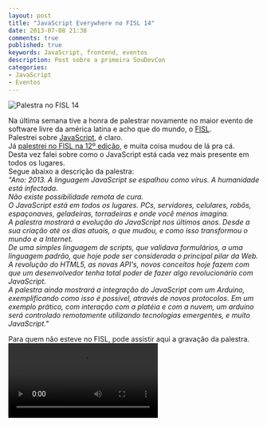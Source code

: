 ```yaml
---
layout: post
title: "JavaScript Everywhere no FISL 14"
date: 2013-07-08 21:38
comments: true
published: true
keywords: JavaScript, frontend, eventos
description: Post sobre a primeira SouDevCon
categories:
- JavaScript 
- Eventos
---
```

![Palestra no FISL 14](/images/fisl14.jpg) 

Na última semana tive a honra de palestrar novamente no maior evento de software livre da américa latina e acho que do mundo, o [FISL](http://softwarelivre.org/fisl14).  
Palestrei sobre [JavaScript](https://developer.mozilla.org/en-US/docs/Web/JavaScript), é claro.  
Já [palestrei no FISL na 12º edição](http://jaydson.org/blog/categories/fisl/), e muita coisa mudou de lá pra cá.  
Desta vez falei sobre como o JavaScript está cada vez mais presente em todos os lugares.  
Segue abaixo a descrição da palestra:  
*"Ano: 2013. A linguagem JavaScript se espalhou como vírus. A humanidade está infectada.  
Não existe possibilidade remota de cura.   
O JavaScript está em todos os lugares. PCs, servidores, celulares, robôs, espaçonaves, geladeiras, torradeiras e onde você menos imagina.   
A palestra mostrará a evolução do JavaScript nos últimos anos. Desde a sua criação até os dias atuais, o que mudou, e como isso transformou o mundo e a Internet.   
De uma simples linguagem de scripts, que validava formulários, a uma linguagem padrão, que hoje pode ser considerada o principal pilar da Web.  
A revolução do HTML5, as novas API's, novos conceitos hoje fazem com que um desenvolvedor tenha total poder de fazer algo revolucionário com JavaScript.  
A palestra ainda mostrará a integração do JavaScript com um Arduino, exemplificando como isso é possível, através de novos protocolos.  Em um exemplo prático, com interação com a platéia e com a nuvem, um arduino será controlado remotamente utilizando tecnologias emergentes, e muito JavaScript."*  

Para quem não esteve no FISL, pode assistir aqui a gravação da palestra.  
<video controls src="http://hemingway.softwarelivre.org/fisl14/high/41d/sala41d-high-201307041000.ogg"></video>  

